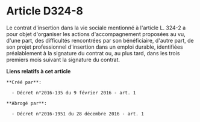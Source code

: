 # Article D324-8

Le contrat d'insertion dans la vie sociale mentionné à l'article L. 324-2 a pour objet d'organiser les actions
d'accompagnement proposées au vu, d'une part, des difficultés rencontrées par son bénéficiaire, d'autre part, de son projet
professionnel d'insertion dans un emploi durable, identifiées préalablement à la signature du contrat ou, au plus tard, dans
les trois premiers mois suivant la signature du contrat.

**Liens relatifs à cet article**

	**Créé par**:

	  - Décret n°2016-135 du 9 février 2016 - art. 1

	**Abrogé par**:

	  - Décret n°2016-1951 du 28 décembre 2016 - art. 1
